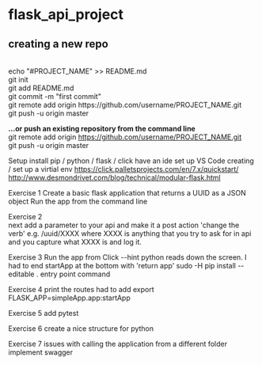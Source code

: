 # flask_api_project

<h2>creating a new repo</h2><br/>
echo "#PROJECT_NAME" >> README.md<br/>
git init<br/>
git add README.md<br/>
git commit -m "first commit"<br/>
git remote add origin https://github.com/username/PROJECT_NAME.git<br/>
git push -u origin master<br/>

<b>…or push an existing repository from the command line</b><br/>
git remote add origin https://github.com/username/PROJECT_NAME.git<br/>
git push -u origin master

Setup 
    install pip / python / flask / click 
    have an ide set up VS Code
    creating / set up a virtial env https://click.palletsprojects.com/en/7.x/quickstart/
    http://www.desmondrivet.com/blog/technical/modular-flask.html

Exercise 1
    Create a basic flask application that returns a UUID as a JSON object
    Run the app from the command line

Exercise 2   
    next add a parameter to your api and make it a post action 'change the verb'
    e.g. /uuid/XXXX where XXXX is anything that you try to ask for in api and you capture what XXXX is and log it.

Exercise 3
    Run the app from Click --hint
        python reads down the screen. I had to end startApp at the bottom with 'return app'
            sudo -H pip install --editable .
            entry point command

Exercise 4
    print the routes 
        had to add export FLASK_APP=simpleApp.app:startApp

Exercise 5
    add pytest

Exercise 6
    create a nice structure for python

Exercise 7
    issues with calling the application from a different folder 
    implement swagger






